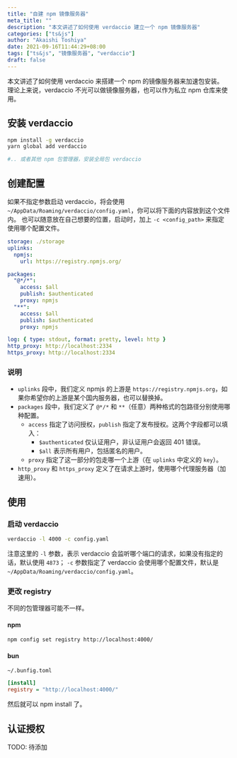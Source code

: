 ```yaml
---
title: "自建 npm 镜像服务器"
meta_title: ""
description: "本文讲述了如何使用 verdaccio 建立一个 npm 镜像服务器"
categories: ["ts&js"]
author: "Akaishi Toshiya"
date: 2021-09-16T11:44:29+08:00
tags: ["ts&js", "镜像服务器", "verdaccio"]
draft: false
---
```


本文讲述了如何使用 verdaccio 来搭建一个 npm 的镜像服务器来加速包安装。
理论上来说，verdaccio 不光可以做镜像服务器，也可以作为私立 npm 仓库来使用。

## 安装 verdaccio

```bash
npm install -g verdaccio
yarn global add verdaccio

#.. 或者其他 npm 包管理器，安装全局包 verdaccio
```

## 创建配置

如果不指定参数启动 verdaccio，将会使用 `~/AppData/Roaming/verdaccio/config.yaml`，你可以将下面的内容放到这个文件内。
也可以随意放在自己想要的位置，启动时，加上 `-c <config_path>` 来指定使用哪个配置文件。

```yaml
storage: ./storage
uplinks:
  npmjs:
    url: https://registry.npmjs.org/

packages:
  "@*/*":
    access: $all
    publish: $authenticated
    proxy: npmjs
  "**":
    access: $all
    publish: $authenticated
    proxy: npmjs

log: { type: stdout, format: pretty, level: http }
http_proxy: http://localhost:2334
https_proxy: http://localhost:2334

```

### 说明

* `uplinks` 段中，我们定义 npmjs 的上游是 `https://registry.npmjs.org`，如果你希望你的上游是某个国内服务器，也可以替换掉。
* `packages` 段中，我们定义了 `@*/*` 和 `**`（任意）两种格式的包路径分别使用哪种配置。
  * `access` 指定了访问授权，`publish` 指定了发布授权。这两个字段都可以填入：
    * `$authenticated` 仅认证用户，非认证用户会返回 401 错误。
    * `$all` 表示所有用户，包括匿名的用户。
  * `proxy` 指定了这一部分的包走哪一个上游（在 `uplinks` 中定义的 `key`）。
* `http_proxy` 和 `https_proxy` 定义了在请求上游时，使用哪个代理服务器（加速用）。

## 使用

### 启动 verdaccio

```bash
verdaccio -l 4000 -c config.yaml
```

注意这里的 `-l` 参数，表示 verdaccio 会监听哪个端口的请求，如果没有指定的话，默认使用 `4873`；
`-c` 参数指定了 verdaccio 会使用哪个配置文件，默认是 `~/AppData/Roaming/verdaccio/config.yaml`。

### 更改 registry

不同的包管理器可能不一样。

#### npm

```bash
npm config set registry http://localhost:4000/
```

#### bun

`~/.bunfig.toml`

```ini
[install]
registry = "http://localhost:4000/"
```

然后就可以 npm install 了。

## 认证授权

TODO: 待添加
